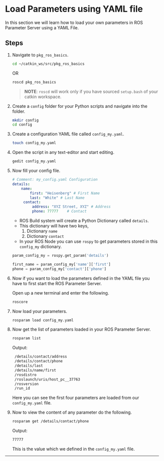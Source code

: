 # Load Parameters using YAML file

In this section we will learn how to load your own parameters in ROS Parameter Server using a YAML File.

## Steps

1. Navigate to `pkg_ros_basics`.
    ```bash
    cd ~/catkin_ws/src/pkg_ros_basics
    ```
    OR
    ```bash
    roscd pkg_ros_basics
    ```
    > **NOTE**: `roscd` will work only if you have sourced `setup.bash` of your catkin workspace.

1. Create a `config` folder for your Python scripts and navigate into the folder.
   ```bash
   mkdir config
   cd config
   ```

1. Create a configuration YAML file called `config_my.yaml`.
   ```bash
   touch config_my.yaml
   ```

1. Open the script in any text-editor and start editing.
   ```bash
   gedit config_my.yaml
   ```

1. Now fill your config file.
   ```yaml
   # Comment: my_config.yaml Configuration
   details:
       name:
           first: "Heisenberg" # First Name
           last: "White" # Last Name
        contact:
            address: "XYZ Street, XYZ" # Address
            phone: 77777    # Contact
   ```
   - ROS Build system will create a Python Dictionary called `details`.
   - This dictionary will have two keys,
        1. Dictionary `name`
        2. Dictionary `contact`
    - In your ROS Node you can use `rospy` to get parameters stored in this `config_my` dictionary.
    ```python
    param_config_my = rospy.get_param('details')

    first_name = param_config_my['name']['first']
    phone = param_config_my['contact']['phone']
    ```

1. Now if you want to load the parameters defined in the YAML file you have to first start the ROS Parameter Server.

    Open up a new terminal and enter the following.
    ```bash
    roscore
    ```

1. Now load your parameters.
    ```bash
    rosparam load config_my.yaml
    ```

1. Now get the list of parameters loaded in your ROS Parameter Server.
   ```bash
   rosparam list
   ```
   Output:
   ```bash
    /details/contact/address
    /details/contact/phone
    /details/last
    /details/name/first
    /rosdistro
    /roslaunch/uris/host_pc__37763
    /rosversion
    /run_id
   ```
   Here you can see the first four parameters are loaded from our `config_my.yaml` file.

1. Now to view the content of any parameter do the following.
   ```bash
   rosparam get /details/contact/phone
   ```
   Output:
   ```bash
   77777
   ```
   This is the value which we defined in the `config_my.yaml` file.

---